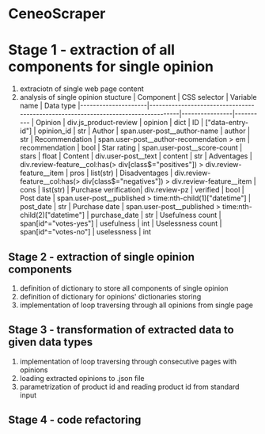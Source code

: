 # CeneoScraper

# Stage 1 - extraction of all components for single opinion 
1. extraciotn of single web page content
2. analysis of single opinion stucture
| Component | CSS selector | Variable name | Data type
|---------------------|-----------------------------------------------------------------------------------|----------------|----------
| Opinion              | div.js_product-review                                                             | opinion        | dict
| ID                   | ["data-entry-id"]                                                                 | opinion_id     | str
| Author               | span.user-post__author-name                                                       | author         | str
| Recommendation       | span.user-post__author-recomendation > em                                         | recommendation | bool
| Star rating          | span.user-post__score-count                                                       | stars          | float
| Content              | div.user-post__text                                                               | content        | str
| Adventages           | div.review-feature__col:has(> div[class$="positives"]) > div.review-feature__item | pros           | list(str)
| Disadventages        | div.review-feature__col:has(> div[class$="negatives"]) > div.review-feature__item | cons           | list(str)
| Purchase verification| div.review-pz                                                                     | verified       | bool
| Post date            | span.user-post__published > time:nth-child(1)["datetime"]                         | post_date      | str
| Purchase date        | span.user-post__published > time:nth-child(2)["datetime"]                         | purchase_date  | str
| Usefulness count     | span[id^="votes-yes"]                                                             | usefulness     | int
| Uselessness count    | span[id^="votes-no"]                                                              | uselessness    | int

## Stage 2 - extraction of single opinion components
1. definition of dictionary to store all components of single opinion
2. definition of dictionary for opinions' dictionaries storing
3. implementation of loop traversing through all opinions from single page

## Stage 3 - transformation of extracted data to given data types
1. implementation of loop traversing through consecutive pages with opinions
2. loading extracted opinions to .json file
3. parametrization of product id and reading product id from standard input

## Stage 4 - code refactoring